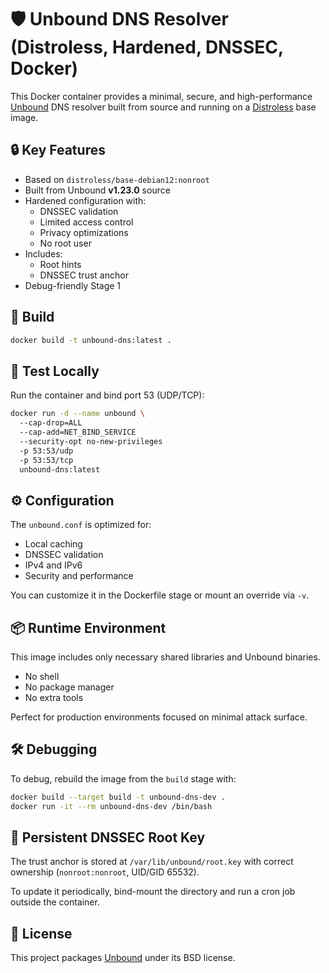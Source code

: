 # 🛡️ Unbound DNS Resolver (Distroless, Hardened, DNSSEC, Docker)

This Docker container provides a minimal, secure, and high-performance [Unbound](https://nlnetlabs.nl/projects/unbound/about/) DNS resolver built from source and running on a [Distroless](https://github.com/GoogleContainerTools/distroless) base image.

## 🔒 Key Features

- Based on `distroless/base-debian12:nonroot`
- Built from Unbound **v1.23.0** source
- Hardened configuration with:
  - DNSSEC validation
  - Limited access control
  - Privacy optimizations
  - No root user
- Includes:
  - Root hints
  - DNSSEC trust anchor
- Debug-friendly Stage 1

## 🚀 Build

```bash
docker build -t unbound-dns:latest .
```

## 🧪 Test Locally

Run the container and bind port 53 (UDP/TCP):

```bash
docker run -d --name unbound \ 
  --cap-drop=ALL   
  --cap-add=NET_BIND_SERVICE   
  --security-opt no-new-privileges   
  -p 53:53/udp 
  -p 53:53/tcp
  unbound-dns:latest
```


## ⚙️ Configuration

The `unbound.conf` is optimized for:

- Local caching
- DNSSEC validation
- IPv4 and IPv6
- Security and performance

You can customize it in the Dockerfile stage or mount an override via `-v`.

## 📦 Runtime Environment

This image includes only necessary shared libraries and Unbound binaries.

- No shell
- No package manager
- No extra tools

Perfect for production environments focused on minimal attack surface.

## 🛠️ Debugging

To debug, rebuild the image from the `build` stage with:

```bash
docker build --target build -t unbound-dns-dev .
docker run -it --rm unbound-dns-dev /bin/bash
```

## 📁 Persistent DNSSEC Root Key

The trust anchor is stored at `/var/lib/unbound/root.key` with correct ownership (`nonroot:nonroot`, UID/GID 65532).

To update it periodically, bind-mount the directory and run a cron job outside the container.

## 📜 License

This project packages [Unbound](https://nlnetlabs.nl/projects/unbound/about/) under its BSD license.
